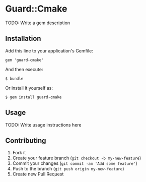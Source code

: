 # Guard::Cmake

TODO: Write a gem description

## Installation

Add this line to your application's Gemfile:

    gem 'guard-cmake'

And then execute:

    $ bundle

Or install it yourself as:

    $ gem install guard-cmake

## Usage

TODO: Write usage instructions here

## Contributing

1. Fork it
2. Create your feature branch (`git checkout -b my-new-feature`)
3. Commit your changes (`git commit -am 'Add some feature'`)
4. Push to the branch (`git push origin my-new-feature`)
5. Create new Pull Request
